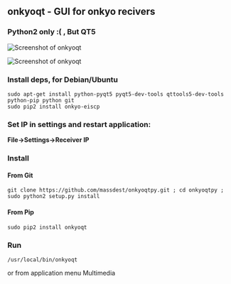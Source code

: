 ## onkyoqt - GUI for onkyo recivers
### Python2 only :( , But QT5

![Screenshot of onkyoqt](https://github.com/massdest/onkyoqtpy/raw/master/screenshot1.png)

![Screenshot of onkyoqt](https://github.com/massdest/onkyoqtpy/raw/master/screenshot2.png)

### Install deps, for Debian/Ubuntu
```
sudo apt-get install python-pyqt5 pyqt5-dev-tools qttools5-dev-tools python-pip python git
sudo pip2 install onkyo-eiscp
```
### Set IP in settings and restart application: 

**File->Settings->Receiver IP**

### Install

#### From Git

`git clone https://github.com/massdest/onkyoqtpy.git ; cd onkyoqtpy ; sudo python2 setup.py install`

#### From Pip

`sudo pip2 install onkyoqt`

### Run

`/usr/local/bin/onkyoqt`

or from application menu Multimedia


